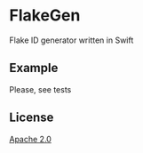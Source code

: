 FlakeGen
========

Flake ID generator written in Swift

## Example

Please, see tests

## License

[Apache 2.0](https://github.com/max-potapov/FlakeGenSwift/blob/master/LICENSE.md)

